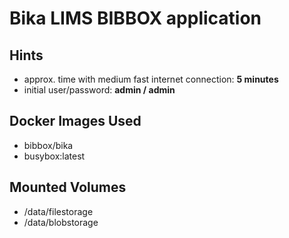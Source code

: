 # Bika LIMS BIBBOX application

## Hints
* approx. time with medium fast internet connection: **5 minutes**
* initial user/password: **admin / admin**


## Docker Images Used

- bibbox/bika
- busybox:latest


## Mounted Volumes

- /data/filestorage
- /data/blobstorage